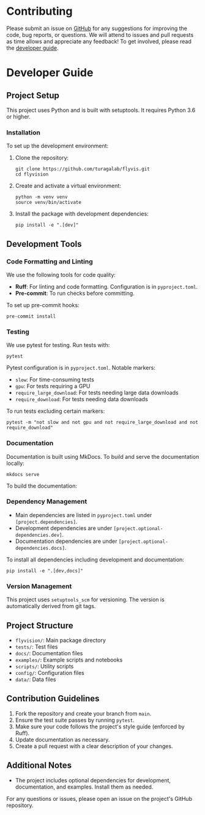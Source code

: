 # Contributing

Please submit an issue on
[GitHub](https://github.com/turagalab/flyvis/issues) for any suggestions for improving
the code, bug reports, or questions. We will attend to issues and pull requests as time allows
and appreciate any feedback! To get involved, please read the [developer guide](#developer-guide).


# Developer Guide

## Project Setup

This project uses Python and is built with setuptools. It requires Python 3.6 or higher.

### Installation

To set up the development environment:

1. Clone the repository:
   ```
   git clone https://github.com/turagalab/flyvis.git
   cd flyvision
   ```

2. Create and activate a virtual environment:
   ```
   python -m venv venv
   source venv/bin/activate
   ```

3. Install the package with development dependencies:
   ```
   pip install -e ".[dev]"
   ```

## Development Tools

### Code Formatting and Linting

We use the following tools for code quality:

- **Ruff**: For linting and code formatting. Configuration is in `pyproject.toml`.
- **Pre-commit**: To run checks before committing.

To set up pre-commit hooks:

```
pre-commit install
```


### Testing

We use pytest for testing. Run tests with:

```
pytest
```

Pytest configuration is in `pyproject.toml`. Notable markers:
- `slow`: For time-consuming tests
- `gpu`: For tests requiring a GPU
- `require_large_download`: For tests needing large data downloads
- `require_download`: For tests needing data downloads

To run tests excluding certain markers:

```
pytest -m "not slow and not gpu and not require_large_download and not require_download"
```


### Documentation

Documentation is built using MkDocs. To build and serve the documentation locally:

```
mkdocs serve
```

To build the documentation:

### Dependency Management

- Main dependencies are listed in `pyproject.toml` under `[project.dependencies]`.
- Development dependencies are under `[project.optional-dependencies.dev]`.
- Documentation dependencies are under `[project.optional-dependencies.docs]`.

To install all dependencies including development and documentation:

```
pip install -e ".[dev,docs]"
```


### Version Management

This project uses `setuptools_scm` for versioning. The version is automatically derived from git tags.

## Project Structure

- `flyvision/`: Main package directory
- `tests/`: Test files
- `docs/`: Documentation files
- `examples/`: Example scripts and notebooks
- `scripts/`: Utility scripts
- `config/`: Configuration files
- `data/`: Data files

## Contribution Guidelines

1. Fork the repository and create your branch from `main`.
2. Ensure the test suite passes by running `pytest`.
3. Make sure your code follows the project's style guide (enforced by Ruff).
4. Update documentation as necessary.
5. Create a pull request with a clear description of your changes.

## Additional Notes

- The project includes optional dependencies for development, documentation, and examples. Install them as needed.

For any questions or issues, please open an issue on the project's GitHub repository.
